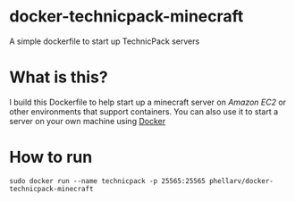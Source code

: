 # docker-technicpack-minecraft
A simple dockerfile to start up TechnicPack servers

# What is this?

I build this Dockerfile to help start up a minecraft server on *Amazon EC2* or other environments that support containers. You can also use it to start a server on your own machine using [Docker][0]

# How to run

    sudo docker run --name technicpack -p 25565:25565 phellarv/docker-technicpack-minecraft

[0]: https://www.docker.com/
